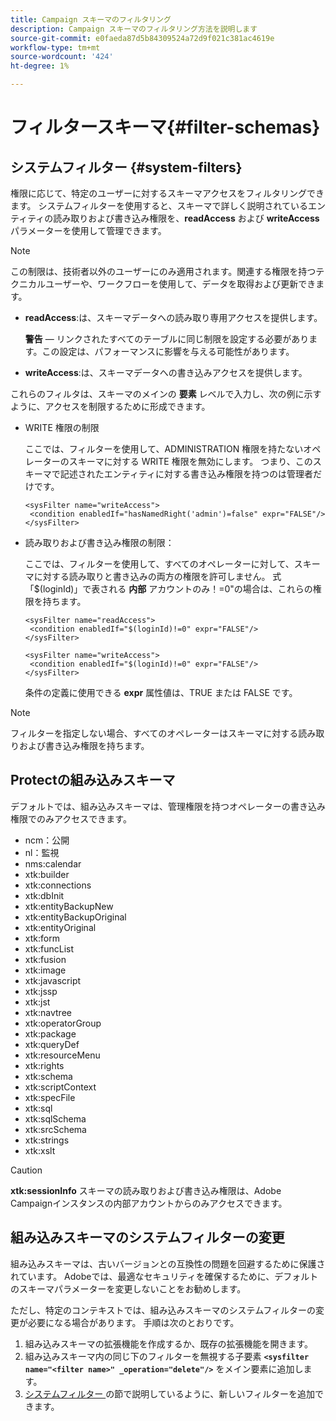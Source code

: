 ```yaml
---
title: Campaign スキーマのフィルタリング
description: Campaign スキーマのフィルタリング方法を説明します
source-git-commit: e0faeda87d5b84309524a72d9f021c381ac4619e
workflow-type: tm+mt
source-wordcount: '424'
ht-degree: 1%

---
```


# フィルタースキーマ{#filter-schemas}

## システムフィルター {#system-filters}

権限に応じて、特定のユーザーに対するスキーマアクセスをフィルタリングできます。 システムフィルターを使用すると、スキーマで詳しく説明されているエンティティの読み取りおよび書き込み権限を、**readAccess** および **writeAccess** パラメーターを使用して管理できます。

>[!NOTE]
>
>この制限は、技術者以外のユーザーにのみ適用されます。関連する権限を持つテクニカルユーザーや、ワークフローを使用して、データを取得および更新できます。

* **readAccess**:は、スキーマデータへの読み取り専用アクセスを提供します。

   **警告**  — リンクされたすべてのテーブルに同じ制限を設定する必要があります。この設定は、パフォーマンスに影響を与える可能性があります。

* **writeAccess**:は、スキーマデータへの書き込みアクセスを提供します。

これらのフィルタは、スキーマのメインの **要素** レベルで入力し、次の例に示すように、アクセスを制限するために形成できます。

* WRITE 権限の制限

   ここでは、フィルターを使用して、ADMINISTRATION 権限を持たないオペレーターのスキーマに対する WRITE 権限を無効にします。 つまり、このスキーマで記述されたエンティティに対する書き込み権限を持つのは管理者だけです。

   ```
   <sysFilter name="writeAccess">      
    <condition enabledIf="hasNamedRight('admin')=false" expr="FALSE"/>    
   </sysFilter>
   ```

* 読み取りおよび書き込み権限の制限：

   ここでは、フィルターを使用して、すべてのオペレーターに対して、スキーマに対する読み取りと書き込みの両方の権限を許可しません。 式「$(loginId)」で表される **内部** アカウントのみ！=0&quot;の場合は、これらの権限を持ちます。

   ```
   <sysFilter name="readAccess"> 
    <condition enabledIf="$(loginId)!=0" expr="FALSE"/>
   </sysFilter>
   
   <sysFilter name="writeAccess">  
    <condition enabledIf="$(loginId)!=0" expr="FALSE"/>
   </sysFilter>
   ```

   条件の定義に使用できる **expr** 属性値は、TRUE または FALSE です。

>[!NOTE]
>
>フィルターを指定しない場合、すべてのオペレーターはスキーマに対する読み取りおよび書き込み権限を持ちます。

## Protectの組み込みスキーマ

デフォルトでは、組み込みスキーマは、管理権限を持つオペレーターの書き込み権限でのみアクセスできます。

* ncm：公開
* nl：監視
* nms:calendar
* xtk:builder
* xtk:connections
* xtk:dbInit
* xtk:entityBackupNew
* xtk:entityBackupOriginal
* xtk:entityOriginal
* xtk:form
* xtk:funcList
* xtk:fusion
* xtk:image
* xtk:javascript
* xtk:jssp
* xtk:jst
* xtk:navtree
* xtk:operatorGroup
* xtk:package
* xtk:queryDef
* xtk:resourceMenu
* xtk:rights
* xtk:schema
* xtk:scriptContext
* xtk:specFile
* xtk:sql
* xtk:sqlSchema
* xtk:srcSchema
* xtk:strings
* xtk:xslt

>[!CAUTION]
>
>**xtk:sessionInfo** スキーマの読み取りおよび書き込み権限は、Adobe Campaignインスタンスの内部アカウントからのみアクセスできます。

## 組み込みスキーマのシステムフィルターの変更

組み込みスキーマは、古いバージョンとの互換性の問題を回避するために保護されています。 Adobeでは、最適なセキュリティを確保するために、デフォルトのスキーマパラメーターを変更しないことをお勧めします。

ただし、特定のコンテキストでは、組み込みスキーマのシステムフィルターの変更が必要になる場合があります。 手順は次のとおりです。

1. 組み込みスキーマの拡張機能を作成するか、既存の拡張機能を開きます。
1. 組み込みスキーマ内の同じ下のフィルターを無視する子要素 **`<sysfilter name="<filter name>" _operation="delete"/>`** をメイン要素に追加します。
1. [ システムフィルター ](#system-filters) の節で説明しているように、新しいフィルターを追加できます。
